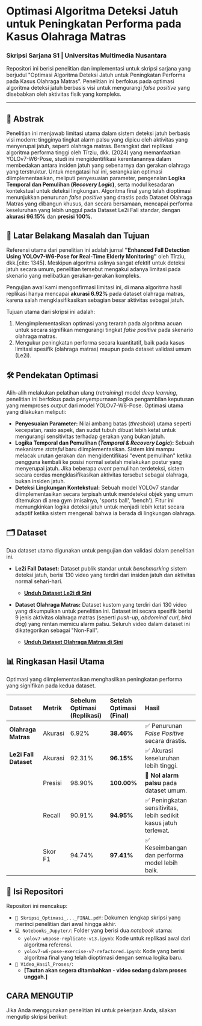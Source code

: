 # Optimasi Algoritma Deteksi Jatuh untuk Peningkatan Performa pada Kasus Olahraga Matras

### Skripsi Sarjana S1 | Universitas Multimedia Nusantara

Repositori ini berisi penelitian dan implementasi untuk skripsi sarjana yang berjudul "Optimasi Algoritma Deteksi Jatuh untuk Peningkatan Performa pada Kasus Olahraga Matras". Penelitian ini berfokus pada optimasi algoritma deteksi jatuh berbasis visi untuk mengurangi *false positive* yang disebabkan oleh aktivitas fisik yang kompleks.

---

## 📖 Abstrak

Penelitian ini menjawab limitasi utama dalam sistem deteksi jatuh berbasis visi modern: tingginya tingkat alarm palsu yang dipicu oleh aktivitas yang menyerupai jatuh, seperti olahraga matras. Berangkat dari replikasi algoritma performa tinggi oleh Tîrziu, dkk. (2024) yang memanfaatkan YOLOv7-W6-Pose, studi ini mengidentifikasi kerentanannya dalam membedakan antara insiden jatuh yang sebenarnya dan gerakan olahraga yang terstruktur. Untuk mengatasi hal ini, serangkaian optimasi diimplementasikan, meliputi penyesuaian parameter, pengenalan **Logika Temporal dan Pemulihan (*Recovery Logic*)**, serta modul kesadaran kontekstual untuk deteksi lingkungan. Algoritma final yang telah dioptimasi menunjukkan penurunan *false positive* yang drastis pada Dataset Olahraga Matras yang dibangun khusus, dan secara bersamaan, mencapai performa keseluruhan yang lebih unggul pada Dataset Le2i Fall standar, dengan **akurasi 96.15%** dan **presisi 100%**.

## 🎯 Latar Belakang Masalah dan Tujuan

Referensi utama dari penelitian ini adalah jurnal **"Enhanced Fall Detection Using YOLOv7-W6-Pose for Real-Time Elderly Monitoring"** oleh Tîrziu, dkk.[cite: 1345]. Meskipun algoritma aslinya sangat efektif untuk deteksi jatuh secara umum, penelitian tersebut mengakui adanya limitasi pada skenario yang melibatkan gerakan-gerakan kompleks.

Pengujian awal kami mengonfirmasi limitasi ini, di mana algoritma hasil replikasi hanya mencapai **akurasi 6.92%** pada dataset olahraga matras, karena salah mengklasifikasikan sebagian besar aktivitas sebagai jatuh.

Tujuan utama dari skripsi ini adalah:
1.  Mengimplementasikan optimasi yang terarah pada algoritma acuan untuk secara signifikan mengurangi tingkat *false positive* pada skenario olahraga matras.
2.  Mengukur peningkatan performa secara kuantitatif, baik pada kasus limitasi spesifik (olahraga matras) maupun pada dataset validasi umum (Le2i).

## 🛠️ Pendekatan Optimasi

Alih-alih melakukan pelatihan ulang (*retraining*) model *deep learning*, penelitian ini berfokus pada penyempurnaan logika pengambilan keputusan yang memproses *output* dari model YOLOv7-W6-Pose. Optimasi utama yang dilakukan meliputi:

* **Penyesuaian Parameter:** Nilai ambang batas (*threshold*) utama seperti kecepatan, rasio aspek, dan sudut tubuh dibuat lebih ketat untuk mengurangi sensitivitas terhadap gerakan yang bukan jatuh.
* **Logika Temporal dan Pemulihan (*Temporal & Recovery Logic*):** Sebuah mekanisme *stateful* baru diimplementasikan. Sistem kini mampu melacak urutan gerakan dan mengidentifikasi "event pemulihan" ketika pengguna kembali ke posisi normal setelah melakukan postur yang menyerupai jatuh. Jika beberapa *event* pemulihan terdeteksi, sistem secara cerdas mengklasifikasikan aktivitas tersebut sebagai olahraga, bukan insiden jatuh.
* **Deteksi Lingkungan Kontekstual:** Sebuah model YOLOv7 standar diimplementasikan secara terpisah untuk mendeteksi objek yang umum ditemukan di area gym (misalnya, 'sports ball', 'bench'). Fitur ini memungkinkan logika deteksi jatuh untuk menjadi lebih ketat secara adaptif ketika sistem mengenali bahwa ia berada di lingkungan olahraga.

## 🗂️ Dataset

Dua dataset utama digunakan untuk pengujian dan validasi dalam penelitian ini.

* **Le2i Fall Dataset:** Dataset publik standar untuk *benchmarking* sistem deteksi jatuh, berisi 130 video yang terdiri dari insiden jatuh dan aktivitas normal sehari-hari.
    * **[Unduh Dataset Le2i di Sini](https://drive.google.com/drive/folders/1NcEK32uX96QW_x_YPyBfRCOF33ZTxj8s?usp=drive_link)**

* **Dataset Olahraga Matras:** Dataset kustom yang terdiri dari 130 video yang dikumpulkan untuk penelitian ini. Dataset ini secara spesifik berisi 9 jenis aktivitas olahraga matras (seperti *push-up*, *abdominal curl*, *bird dog*) yang rentan memicu alarm palsu. Seluruh video dalam dataset ini dikategorikan sebagai "Non-Fall".
    * **[Unduh Dataset Olahraga Matras di Sini](https://drive.google.com/drive/folders/1zrMhEF3K0pOYBkKSMJCYBwKY6lhnPkMK?usp=drive_link)**

## 📊 Ringkasan Hasil Utama

Optimasi yang diimplementasikan menghasilkan peningkatan performa yang signifikan pada kedua dataset.

| Dataset | Metrik | Sebelum Optimasi (Replikasi) | Setelah Optimasi (Final) | Hasil |
| :--- | :--- | :--- | :--- | :--- |
| **Olahraga Matras** | Akurasi | 6.92% | **38.46%** | ✅ Penurunan *False Positive* secara drastis. |
| **Le2i Fall Dataset** | Akurasi | 92.31% | **96.15%** | ✅ Akurasi keseluruhan lebih tinggi. |
| | Presisi | 98.90% | **100.00%** | 🎉 **Nol alarm palsu** pada dataset umum. |
| | Recall | 90.91% | **94.95%** | ✅ Peningkatan sensitivitas, lebih sedikit kasus jatuh terlewat. |
| | Skor F1 | 94.74% | **97.41%** | ✅ Keseimbangan dan performa model lebih baik. |

## 📁 Isi Repositori

Repositori ini mencakup:

* `📄 Skripsi_Optimasi_..._FINAL.pdf`: Dokumen lengkap skripsi yang merinci penelitian dari awal hingga akhir.
* `💻 Notebooks_Jupyter/`: Folder yang berisi dua *notebook* utama:
    * `yolov7-w6pose-replicate-v13.ipynb`: Kode untuk replikasi awal dari algoritma referensi.
    * `yolov7-w6-pose-exercise-v7-refactored.ipynb`: Kode yang berisi algoritma final yang telah dioptimasi dengan semua logika baru.
* `🎥 Video_Hasil_Proses/`:
    * **[Tautan akan segera ditambahkan - video sedang dalam proses unggah.]**

## CARA MENGUTIP

Jika Anda menggunakan penelitian ini untuk pekerjaan Anda, silakan mengutip skripsi berikut:
